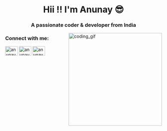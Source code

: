 <h1 align="center">Hii !! I'm Anunay 😎 </h1>
<h3 align="center">A passionate coder & developer from India</h3>

<img align="right" alt="coding_gif" width="300" src="https://raw.githubusercontent.com/TheDudeThatCode/TheDudeThatCode/master/Assets/Developer.gif">



<h3 align="left">Connect with me:</h3>
<p align="left">
<a href="https://twitter.com/anunayandkumar" target="blank"><img align="center" src="https://raw.githubusercontent.com/rahuldkjain/github-profile-readme-generator/master/src/images/icons/Social/twitter.svg" alt="anunayandkumar" height="30" width="40" /></a>
<a href="https://linkedin.com/in/anunayandkumar" target="blank"><img align="center" src="https://raw.githubusercontent.com/rahuldkjain/github-profile-readme-generator/master/src/images/icons/Social/linked-in-alt.svg" alt="anunayandkumar" height="30" width="40" /></a>
<a href="https://instagram.com/anunayandkumar" target="blank"><img align="center" src="https://raw.githubusercontent.com/rahuldkjain/github-profile-readme-generator/master/src/images/icons/Social/instagram.svg" alt="anunayandkumar" height="30" width="40" /></a>
</p>


